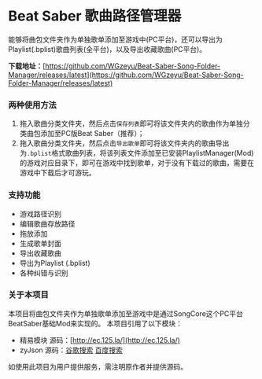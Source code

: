 
# Beat Saber 歌曲路径管理器
能够将曲包文件夹作为单独歌单添加至游戏中(PC平台)，还可以导出为Playlist(.bplist)歌曲列表(全平台)，以及导出收藏歌曲(PC平台)。

**下载地址：**[https://github.com/WGzeyu/Beat-Saber-Song-Folder-Manager/releases/latest](https://github.com/WGzeyu/Beat-Saber-Song-Folder-Manager/releases/latest)

### 两种使用方法
1. 拖入歌曲分类文件夹，然后点击`保存列表`即可将该文件夹内的歌曲作为单独分类曲包添加至PC版Beat Saber（推荐）；
2. 拖入歌曲分类文件夹，然后点击`导出歌单`即可将该文件夹内的歌曲导出为`.bplist`格式歌曲列表，将该列表文件添加至已安装PlaylistManager(Mod)的游戏对应目录下，即可在游戏中找到歌单，对于没有下载过的歌曲，需要在游戏中下载后才可游玩。

### 支持功能
* 游戏路径识别
* 编辑歌曲存放路径
* 拖放添加
* 生成歌单封面
* 导出收藏歌曲
* 导出为Playlist (.bplist)
* 各种纠错与识别

### 关于本项目
本项目将曲包文件夹作为单独歌单添加至游戏中是通过SongCore这个PC平台BeatSaber基础Mod来实现的。
本项目引用了以下模块：  
* 精易模块 源码：[http://ec.125.la/](http://ec.125.la/)
* zyJson 源码：[谷歌搜索](https://www.google.com/search?q=%E6%98%93%E8%AF%AD%E8%A8%80+zyjson) [百度搜索](https://www.baidu.com/s?wd=%E6%98%93%E8%AF%AD%E8%A8%80%20zyjson)

如使用此项目为用户提供服务，需注明原作者并提供源码。
